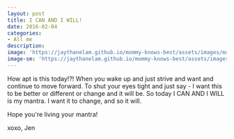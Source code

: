 ```yaml
---
layout: post
title: I CAN AND I WILL!
date: 2016-02-04
categories:
- All me
description:
image: 'https://jaythanelam.github.io/mommy-knows-best/assets/images/mantra.jpg'
image-sm: 'https://jaythanelam.github.io/mommy-knows-best/assets/images/mantra.jpg'
---
```


How apt is this today!?! When you wake up and just strive and want and continue to move forward. To shut your eyes tight and just say - I want this to be better or different or change and it will be. So today I CAN AND I WILL is my mantra. I want it to change, and so it will.

Hope you're living your mantra!

xoxo,
Jen
